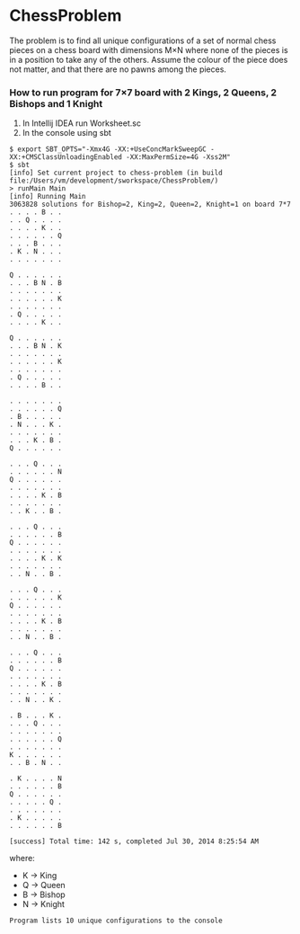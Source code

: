 ChessProblem
============
The problem is to find all unique configurations of a set of normal chess pieces on a chess
board with dimensions M×N where none of the pieces is in a position to take any of the
others. Assume the colour of the piece does not matter, and that there are no pawns among
the pieces.

### How to run program for 7×7 board with 2 Kings, 2 Queens, 2 Bishops and 1 Knight

1. In Intellij IDEA run Worksheet.sc
2. In the console using sbt
```
$ export SBT_OPTS="-Xmx4G -XX:+UseConcMarkSweepGC -XX:+CMSClassUnloadingEnabled -XX:MaxPermSize=4G -Xss2M"
$ sbt
[info] Set current project to chess-problem (in build file:/Users/vm/development/sworkspace/ChessProblem/)
> runMain Main
[info] Running Main 
3063828 solutions for Bishop=2, King=2, Queen=2, Knight=1 on board 7*7
. . . . B . . 
. . Q . . . . 
. . . . K . . 
. . . . . . Q 
. . . B . . . 
. K . N . . . 
. . . . . . . 

Q . . . . . . 
. . . B N . B 
. . . . . . . 
. . . . . . K 
. . . . . . . 
. Q . . . . . 
. . . . K . . 

Q . . . . . . 
. . . B N . K 
. . . . . . . 
. . . . . . K 
. . . . . . . 
. Q . . . . . 
. . . . B . . 

. . . . . . . 
. . . . . . Q 
. B . . . . . 
. N . . . K . 
. . . . . . . 
. . . K . B . 
Q . . . . . . 

. . . Q . . . 
. . . . . . N 
Q . . . . . . 
. . . . . . . 
. . . . K . B 
. . . . . . . 
. . K . . B . 

. . . Q . . . 
. . . . . . B 
Q . . . . . . 
. . . . . . . 
. . . . K . K 
. . . . . . . 
. . N . . B . 

. . . Q . . . 
. . . . . . K 
Q . . . . . . 
. . . . . . . 
. . . . K . B 
. . . . . . . 
. . N . . B . 

. . . Q . . . 
. . . . . . B 
Q . . . . . . 
. . . . . . . 
. . . . K . B 
. . . . . . . 
. . N . . K . 

. B . . . K . 
. . . Q . . . 
. . . . . . . 
. . . . . . Q 
. . . . . . . 
K . . . . . . 
. . B . N . . 

. K . . . . N 
. . . . . . B 
Q . . . . . . 
. . . . . Q . 
. . . . . . . 
. K . . . . . 
. . . . . . B 

[success] Total time: 142 s, completed Jul 30, 2014 8:25:54 AM
```
where:
* K -> King
* Q -> Queen
* B -> Bishop
* N -> Knight

`Program lists 10 unique configurations to the console`
